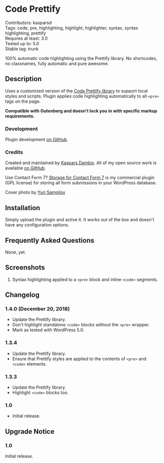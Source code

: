 # Code Prettify

Contributors: kasparsd   
Tags: code, pre, highlighting, highlight, highlighter, syntax, syntax highlighting, prettify   
Requires at least: 3.0   
Tested up to: 5.0   
Stable tag: trunk   

100% automatic code highlighting using the Prettify library. No shortcodes, no classnames, fully automatic and pure awesome.


## Description

Uses a customized version of the [Code Prettify library](https://github.com/kasparsd/code-prettify-lib/pull/1) to support local styles and scripts. Plugin applies code highlighting automatically to all `<pre>` tags on the page.

**Compatible with Gutenberg and doesn't lock you in with specific markup requirements.**

### Development

Plugin development [on GitHub](https://github.com/kasparsd/code-prettify).

### Credits

Created and maintained by [Kaspars Dambis](https://kaspars.net). All of my open source work is available [on GitHub](https://github.com/kasparsd).

Use Contact Form 7? [Storage for Contact Form 7](http://preseto.com/go/cf7-storage) is my commercial plugin (GPL license) for storing all form submissions in your WordPress database.

Cover photo by [Yuri Samoilov](https://www.flickr.com/photos/110751683@N02/13334080323/)


## Installation

Simply upload the plugin and active it. It works out of the box and doesn't have any configuration options.


## Frequently Asked Questions

None, yet.


## Screenshots

1. Syntax highlighting applied to a `<pre>` block and inline `<code>` segments.


## Changelog

### 1.4.0 (December 20, 2018)

- Update the Prettify library.
- Don't highlight standalone `<code>` blocks without the `<pre>` wrapper.
- Mark as tested with WordPress 5.0.

### 1.3.4

- Update the Prettify library.
- Ensure that Prettify styles are applied to the contents of `<pre>` and `<code>` elements.

### 1.3.3

- Update the Prettify library.
- Highlight `<code>` blocks too.

### 1.0

- Initial release.


## Upgrade Notice

### 1.0

Initial release.
